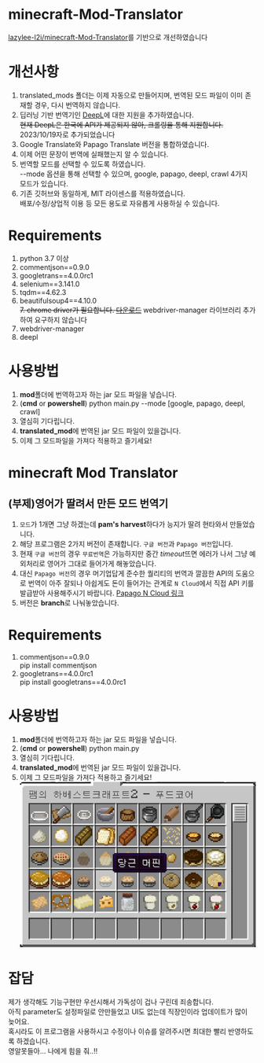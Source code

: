 # minecraft-Mod-Translator

[lazylee-l2i/minecraft-Mod-Translator](https://github.com/lazylee-l2i/minecraft-Mod-Translator)를 기반으로 개선하였습니다

# 개선사항

1. translated_mods 폴더는 이제 자동으로 만들어지며, 번역된 모드 파일이 이미 존재할 경우, 다시 번역하지 않습니다.
2. 딥러닝 기반 번역기인 [DeepL](https://www.deepl.com/translator)에 대한 지원을 추가하였습니다.  
~~현재 DeepL은 한국에 API가 제공되지 않아, 크롤링을 통해 지원합니다.~~ 2023/10/19자로 추가되었습니다
3. Google Translate와 Papago Translate 버전을 통합하였습니다.  
4. 이제 어떤 문장이 번역에 실패했는지 알 수 있습니다.  
5. 번역할 모드를 선택할 수 있도록 하였습니다.  
--mode 옵션을 통해 선택할 수 있으며, google, papago, deepl, crawl 4가지 모드가 있습니다.
6. 기존 깃허브와 동일하게, MIT 라이센스를 적용하였습니다.  
배포/수정/상업적 이용 등 모든 용도로 자유롭게 사용하실 수 있습니다.

# Requirements
1. python 3.7 이상  
2. commentjson==0.9.0  
3. googletrans==4.0.0rc1  
4. selenium==3.141.0  
5. tqdm==4.62.3  
6. beautifulsoup4==4.10.0  
~~7. chrome driver가 필요합니다. [다운로드](https://chromedriver.chromium.org/downloads)~~ webdriver-manager 라이브러리 추가하여 요구하지 않습니다  
7. webdriver-manager  
8. deepl

# 사용방법
1. **mod**폴더에 번역하고자 하는 jar 모드 파일을 넣습니다.
2. (**cmd** or **powershell**) python main.py --mode [google, papago, deepl, crawl]
3. 열심히 기다립니다.
4. **translated_mod**에 번역된 jar 모드 파일이 있을겁니다.
5. 이제 그 모드파일을 가져다 적용하고 즐기세요!


# minecraft Mod Translator  
## (부제)영어가 딸려서 만든 모드 번역기  

1. `모드`가 1개면 그냥 하겠는데 **pam's harvest**하다가 능지가 딸려 현타와서 만들었습니다.  
2. 해당 프로그램은 2가지 버전이 존재합니다. `구글 버전`과 `Papago 버전`입니다.  
3. 현재 `구글 버전`의 경우 `무료번역`은 가능하지만 중간 *timeout*뜨면 에러가 나서 그냥 예외처리로 영어가 그대로 들어가게 해놓았습니다.  
4. 대신 `Papago 버전`의 경우 머기업답게 준수한 퀄리티의 번역과 깔끔한 API의 도움으로 번역이 아주 잘되나 아쉽게도 돈이 들어가는 관계로 `N Cloud`에서 직접 API 키를 발급받아 사용해주시기 바랍니다. [Papago N Cloud 링크](https://www.ncloud.com/product/aiService/papagoTranslation)
5. 버전은 **branch**로 나눠놓았습니다.
  
# Requirements
1. commentjson==0.9.0  
pip install commentjson
2. googletrans==4.0.0rc1  
pip install googletrans==4.0.0rc1
# 사용방법
1. **mod**폴더에 번역하고자 하는 jar 모드 파일을 넣습니다.
2. (**cmd** or **powershell**) python main.py
3. 열심히 기다립니다.
4. **translated_mod**에 번역된 jar 모드 파일이 있을겁니다.
5. 이제 그 모드파일을 가져다 적용하고 즐기세요!  
![0](./mdimg/01.png)
# 잡담
제가 생각해도 기능구현만 우선시해서 가독성이 겁나 구린데 죄송합니다.  
아직 parameter도 설정파일로 안만들었고 UI도 없는데 직장인이라 업데이트가 많이 늦어요.  
혹시라도 이 프로그램을 사용하시고 수정이나 이슈를 알려주시면 최대한 빨리 반영하도록 하겠습니다.  
영알못들아... 나에게 힘을 줘..!!
